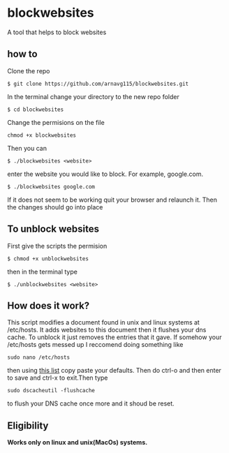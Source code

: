 # blockwebsites
A tool that helps to block websites
## how to
Clone the repo
```
$ git clone https://github.com/arnavg115/blockwebsites.git
```
In the terminal change your directory to the new repo folder
```
$ cd blockwebsites
```
Change the permisions on the file
```
chmod +x blockwebsites
```
Then you can
```
$ ./blockwebsites <website>
```
enter the website you would like to block. For example, google.com.
```
$ ./blockwebsites google.com
```
If it does not seem to be working quit your browser and relaunch it. Then the changes should go into place
## To unblock websites
First give the scripts the permision
```
$ chmod +x unblockwebsites
```
then in the terminal type
```
$ ./unblockwebsites <website>
```
## How does it work?
This script modifies a document found in unix and linux systems at /etc/hosts. It adds websites to this document then it flushes your dns cache. To unblock it just removes the entries that it gave. If somehow your /etc/hosts gets messed up I reccomend doing something like
```
sudo nano /etc/hosts
```
then using <a href = "https://gist.github.com/ghoneycutt/e531984406b4b86ace687ea8958a6dc3"> this list</a> copy paste your defaults. Then do ctrl-o and then enter to save and ctrl-x to exit.Then type 
```
sudo dscacheutil -flushcache
``` 
to flush your DNS cache once more and it shoud be reset.
## Eligibility
<strong>Works only on  linux and unix(MacOs) systems.</strong>
